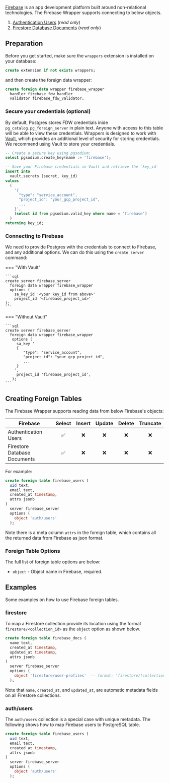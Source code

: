 [Firebase](https://firebase.google.com/) is an app development platform built around non-relational technologies. The Firebase Wrapper supports connecting to below objects.

1. [Authentication Users](https://firebase.google.com/docs/auth/users) (*read only*)
2. [Firestore Database Documents](https://firebase.google.com/docs/firestore) (*read only*)

## Preparation

Before you get started, make sure the `wrappers` extension is installed on your database:

```sql
create extension if not exists wrappers;
```

and then create the foreign data wrapper:

```sql
create foreign data wrapper firebase_wrapper
  handler firebase_fdw_handler
  validator firebase_fdw_validator;
```

### Secure your credentials (optional)

By default, Postgres stores FDW credentials inide `pg_catalog.pg_foreign_server` in plain text. Anyone with access to this table will be able to view these credentials. Wrappers is designed to work with [Vault](https://supabase.com/docs/guides/database/vault), which provides an additional level of security for storing credentials. We recommend using Vault to store your credentials.

```sql
-- Create a secure key using pgsodium:
select pgsodium.create_key(name := 'firebase');

-- Save your Firebase credentials in Vault and retrieve the `key_id`
insert into
  vault.secrets (secret, key_id)
values 
  (
    '{
      "type": "service_account",
      "project_id": "your_gcp_project_id",
      ...
    }',
    (select id from pgsodium.valid_key where name = 'firebase')
  )
returning key_id;
```

### Connecting to Firebase

We need to provide Postgres with the credentials to connect to Firebase, and any additional options. We can do this using the `create server` command:

=== "With Vault"

    ```sql
    create server firebase_server
      foreign data wrapper firebase_wrapper
      options (
        sa_key_id '<your key_id from above>'
        project_id '<firebase_project_id>'
    );
    ```

=== "Without Vault"

    ```sql
    create server firebase_server
      foreign data wrapper firebase_wrapper
       options (
         sa_key '
         {
            "type": "service_account",
            "project_id": "your_gcp_project_id",
            ...
         }
        ',
         project_id 'firebase_project_id',
       );
    ```

## Creating Foreign Tables

The Firebase Wrapper supports reading data from below Firebase's objects:

| Firebase                     | Select            | Insert     | Update     | Delete   | Truncate          |
| -----------                  | :----:            | :----:     | :----:     | :----:   | :----:            |
| Authentication Users         | :white_check_mark:| :x:        | :x:        | :x:      | :x:               |
| Firestore Database Documents | :white_check_mark:| :x:        | :x:        | :x:      | :x:               |

For example:

```sql
create foreign table firebase_users (
  uid text,
  email text,
  created_at timestamp,
  attrs jsonb
)
  server firebase_server
  options (
    object 'auth/users'
  );
```

Note there is a meta column `attrs` in the foreign table, which contains all the returned data from Firebase as json format. 

### Foreign Table Options

The full list of foreign table options are below:

- `object` - Object name in Firebase, required.

## Examples

Some examples on how to use Firebase foreign tables.

### firestore

To map a Firestore collection provide its location using the format `firestore/<collection_id>` as the `object` option as shown below.

```sql
create foreign table firebase_docs (
  name text,
  created_at timestamp,
  updated_at timestamp,
  attrs jsonb
)
  server firebase_server
  options (
    object 'firestore/user-profiles'  -- format: 'firestore/[collection_id]'
  );
```

Note that `name`, `created_at`, and `updated_at`, are automatic metadata fields on all Firestore collections.


### auth/users 

The `auth/users` collection is a special case with unique metadata. The following shows how to map Firebase users to PostgreSQL table.

```sql
create foreign table firebase_users (
  uid text,
  email text,
  created_at timestamp,
  attrs jsonb
)
  server firebase_server
  options (
    object 'auth/users'
  );
```
